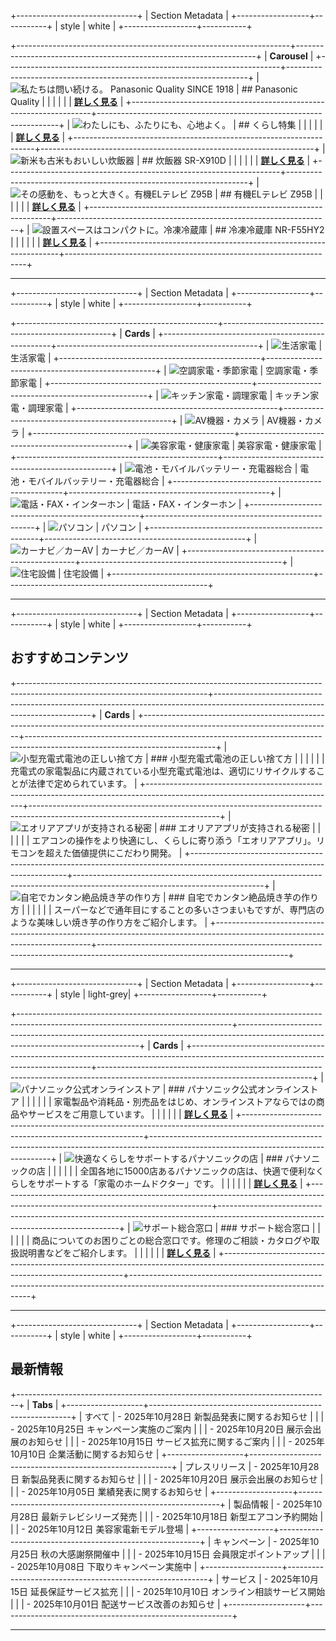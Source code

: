 <!-- source: https://panasonic.jp/ -->

+------------------------------+
| Section Metadata             |
+------------------+-----------+
| style            | white     |
+------------------+-----------+

+--------------------------------------------------------------------+--------------------------------------------------------------------+
| **Carousel**                                                                                                                            |
+--------------------------------------------------------------------+--------------------------------------------------------------------+
| ![私たちは問い続ける。 Panasonic Quality SINCE 1918](https://panasonic.jp/content/panasonic/jp/ja/top/_jcr_content/root/main/componentContainer1/c_lay002_copy_copy/c_lay003_copy_copy_c/item_1690165039790/c_gen003_copy.coreimg.jpeg/1761712496873/2510-pc-1.jpeg) | ## Panasonic Quality |
|                                                                    |                                                                    |
|                                                                    | **[詳しく見る](https://panasonic.jp/quality/)**                     |
+--------------------------------------------------------------------+--------------------------------------------------------------------+
| ![わたしにも、ふたりにも、心地よく。](https://panasonic.jp/content/panasonic/jp/ja/top/_jcr_content/root/main/componentContainer1/c_lay002_copy_copy/c_lay003_copy_copy_c/item_1692254958118/c_gen003_copy_copy_c.coreimg.jpeg/1761712510420/2510-pc-2.jpeg) | ## くらし特集 |
|                                                                    |                                                                    |
|                                                                    | **[詳しく見る](https://panasonic.jp/life/)**                        |
+--------------------------------------------------------------------+--------------------------------------------------------------------+
| ![新米も古米もおいしい炊飯器](https://panasonic.jp/content/panasonic/jp/ja/top/_jcr_content/root/main/componentContainer1/c_lay002_copy_copy/c_lay003_copy_copy_c/item_1687940204640/c_gen003_copy_524298892.coreimg.jpeg/1761532494077/2510-pc-3.jpeg) | ## 炊飯器 SR-X910D |
|                                                                    |                                                                    |
|                                                                    | **[詳しく見る](https://panasonic.jp/suihan/)**                      |
+--------------------------------------------------------------------+--------------------------------------------------------------------+
| ![その感動を、もっと大きく。有機ELテレビ Z95B](https://panasonic.jp/content/panasonic/jp/ja/top/_jcr_content/root/main/componentContainer1/c_lay002_copy_copy/c_lay003_copy_copy_c/item_1687940202497/c_gen003.coreimg.jpeg/1761532557162/2510-pc-4.jpeg) | ## 有機ELテレビ Z95B |
|                                                                    |                                                                    |
|                                                                    | **[詳しく見る](https://panasonic.jp/viera/)**                       |
+--------------------------------------------------------------------+--------------------------------------------------------------------+
| ![設置スペースはコンパクトに。冷凍冷蔵庫](https://panasonic.jp/content/panasonic/jp/ja/top/_jcr_content/root/main/componentContainer1/c_lay002_copy_copy/c_lay003_copy_copy_c/item_1690165079764/c_gen003_copy.coreimg.jpeg/1761532702792/2510-pc-5.jpeg) | ## 冷凍冷蔵庫 NR-F55HY2 |
|                                                                    |                                                                    |
|                                                                    | **[詳しく見る](https://panasonic.jp/reizo/)**                       |
+--------------------------------------------------------------------+--------------------------------------------------------------------+

---

+------------------------------+
| Section Metadata             |
+------------------+-----------+
| style            | white     |
+------------------+-----------+

+--------------------------------------------------+--------------------------------------------------+
| **Cards**                                                                           |
+--------------------------------------------------+--------------------------------------------------+
| ![生活家電](https://panasonic.jp/content/panasonic/jp/ja/top/_jcr_content/root/main/componentContainer1/c_lay001_196392464_c/item_1681433869818_c/c_lay002/c_lay002_copy/c_gen003_copy_copy.coreimg.svg/1690425113129/icon-wash-line.svg) | 生活家電 |
+--------------------------------------------------+--------------------------------------------------+
| ![空調家電・季節家電](https://panasonic.jp/content/panasonic/jp/ja/top/_jcr_content/root/main/componentContainer1/c_lay001_196392464_c/item_1681433869818_c_298613230/c_lay002_222420163/c_lay002/c_gen003_copy.coreimg.svg/1690426392883/icon-aircon-line.svg) | 空調家電・季節家電 |
+--------------------------------------------------+--------------------------------------------------+
| ![キッチン家電・調理家電](https://panasonic.jp/content/panasonic/jp/ja/top/_jcr_content/root/main/componentContainer1/c_lay001_196392464_c/item_1681433869818_c_1886022412/c_lay002_1405734595/c_lay002/c_gen003_copy_copy.coreimg.svg/1690428125984/icon-range-line.svg) | キッチン家電・調理家電 |
+--------------------------------------------------+--------------------------------------------------+
| ![AV機器・カメラ](https://panasonic.jp/content/panasonic/jp/ja/top/_jcr_content/root/main/componentContainer1/c_lay001_196392464_c/item_1681433869818_c_787340654/c_lay002/c_lay002_copy/c_gen003_copy_copy.coreimg.svg/1690428210879/icon-tv-line.svg) | AV機器・カメラ |
+--------------------------------------------------+--------------------------------------------------+
| ![美容家電・健康家電](https://panasonic.jp/content/panasonic/jp/ja/top/_jcr_content/root/main/componentContainer1/c_lay001_196392464_c/item_1681433869818/c_lay002_367361825/c_lay002/c_gen003_copy.coreimg.svg/1690428600074/icon-drier-line.svg) | 美容家電・健康家電 |
+--------------------------------------------------+--------------------------------------------------+
| ![電池・モバイルバッテリー・充電器総合](https://panasonic.jp/content/panasonic/jp/ja/top/_jcr_content/root/main/componentContainer1/c_lay001_196392464_c/item_1681433875293_c/c_lay002/c_lay002_copy/c_gen003_copy_copy.coreimg.svg/1690428745763/icon-battery-line.svg) | 電池・モバイルバッテリー・充電器総合 |
+--------------------------------------------------+--------------------------------------------------+
| ![電話・FAX・インターホン](https://panasonic.jp/content/panasonic/jp/ja/top/_jcr_content/root/main/componentContainer1/c_lay001_196392464_c/item_1681433875293/c_lay002/c_lay002_copy/c_gen003_copy_copy.coreimg.svg/1690429473133/icon-phone-line.svg) | 電話・FAX・インターホン |
+--------------------------------------------------+--------------------------------------------------+
| ![パソコン](https://panasonic.jp/content/panasonic/jp/ja/top/_jcr_content/root/main/componentContainer1/c_lay001_196392464_c/item_1681433869818_c_513964274/c_lay002_910521301/c_lay002/c_gen003_copy_copy.coreimg.svg/1690429773080/icon-notepc-line.svg) | パソコン |
+--------------------------------------------------+--------------------------------------------------+
| ![カーナビ／カーAV](https://panasonic.jp/content/panasonic/jp/ja/top/_jcr_content/root/main/componentContainer1/c_lay001_196392464_c/item_copy_134501138_/c_lay002_1012315094/c_lay002/c_gen003.coreimg.svg/1690429990167/icon-carnavi.svg) | カーナビ／カーAV |
+--------------------------------------------------+--------------------------------------------------+
| ![住宅設備](https://panasonic.jp/content/panasonic/jp/ja/top/_jcr_content/root/main/componentContainer1/c_lay001_196392464_c/item_copy_158003889__1012261437/c_lay002_1679401443/c_lay002/c_gen003.coreimg.svg/1690430049848/icon-home-line.svg) | 住宅設備 |
+--------------------------------------------------+--------------------------------------------------+

---

+------------------------------+
| Section Metadata             |
+------------------+-----------+
| style            | white     |
+------------------+-----------+

## おすすめコンテンツ

+-----------------------------------------------------------------------------------------------------------------------------+-----------------------------------------------------------------------------------------------------------------------------+
| **Cards**                                                                                                                                                                                                 |
+-----------------------------------------------------------------------------------------------------------------------------+-----------------------------------------------------------------------------------------------------------------------------+
| ![小型充電式電池の正しい捨て方](https://panasonic.jp/content/panasonic/jp/ja/top/_jcr_content/root/main/componentContainer1/c_lay001_458118269_c/item_copy/c_gen003.coreimg.jpeg/1761532308741/rec-2510-1.jpeg) | ### 小型充電式電池の正しい捨て方                                                                                                  |
|                                                                                                                             |                                                                                                                             |
|                                                                                                                             | 充電式の家電製品に内蔵されている小型充電式電池は、適切にリサイクルすることが法律で定められています。                                   |
+-----------------------------------------------------------------------------------------------------------------------------+-----------------------------------------------------------------------------------------------------------------------------+
| ![エオリアアプリが支持される秘密](https://panasonic.jp/content/panasonic/jp/ja/top/_jcr_content/root/main/componentContainer1/c_lay001_458118269_c/item_1687941285946/c_gen003_copy.coreimg.jpeg/1761532286674/rec-2510-2.jpeg) | ### エオリアアプリが支持される秘密                                                                                              |
|                                                                                                                             |                                                                                                                             |
|                                                                                                                             | エアコンの操作をより快適にし、くらしに寄り添う「エオリアアプリ」。リモコンを超えた価値提供にこだわり開発。                             |
+-----------------------------------------------------------------------------------------------------------------------------+-----------------------------------------------------------------------------------------------------------------------------+
| ![自宅でカンタン絶品焼き芋の作り方](https://panasonic.jp/content/panasonic/jp/ja/top/_jcr_content/root/main/componentContainer1/c_lay001_458118269_c/item_1687941285950_c/c_gen003_copy_copy.coreimg.jpeg/1761532390633/rec-2510-3.jpeg) | ### 自宅でカンタン絶品焼き芋の作り方                                                                                            |
|                                                                                                                             |                                                                                                                             |
|                                                                                                                             | スーパーなどで通年目にすることの多いさつまいもですが、専門店のような美味しい焼き芋の作り方をご紹介します。                           |
+-----------------------------------------------------------------------------------------------------------------------------+-----------------------------------------------------------------------------------------------------------------------------+

---

+------------------------------+
| Section Metadata             |
+------------------+-----------+
| style            | light-grey|
+------------------+-----------+

+-----------------------------------------------------------------------------------------------------------------------------------+-----------------------------------------------------------------------------------------------------------------------------------+
| **Cards**                                                                                                                                                                                               |
+-----------------------------------------------------------------------------------------------------------------------------------+-----------------------------------------------------------------------------------------------------------------------------------+
| ![パナソニック公式オンラインストア](https://panasonic.jp/content/panasonic/jp/ja/top/_jcr_content/root/main/componentContainer1/c_lay001_483754143_c_63332248/c_lay011/c_gen003/mobileFile.coreimg.jpeg/1745392929780/store-sp.jpeg) | ### パナソニック公式オンラインストア                                                                                                  |
|                                                                                                                                   |                                                                                                                                   |
|                                                                                                                                   | 家電製品や消耗品・別売品をはじめ、オンラインストアならではの商品やサービスをご用意しています。                                           |
|                                                                                                                                   |                                                                                                                                   |
|                                                                                                                                   | **[詳しく見る](https://panasonic.jp/store/)**                                                                                     |
+-----------------------------------------------------------------------------------------------------------------------------------+-----------------------------------------------------------------------------------------------------------------------------------+
| ![快適なくらしをサポートするパナソニックの店](https://panasonic.jp/content/panasonic/jp/ja/top/_jcr_content/root/main/componentContainer1/c_lay001_483754143_c/c_lay011/c_gen003_copy_copy/mobileFile.coreimg.jpeg/1745392929794/omise-sp.jpeg) | ### パナソニックの店                                                                                                                |
|                                                                                                                                   |                                                                                                                                   |
|                                                                                                                                   | 全国各地に15000店あるパナソニックの店は、快適で便利なくらしをサポートする「家電のホームドクター」です。                                 |
|                                                                                                                                   |                                                                                                                                   |
|                                                                                                                                   | **[詳しく見る](https://ps-hp.jpn.panasonic.com/ps/)**                                                                            |
+-----------------------------------------------------------------------------------------------------------------------------------+-----------------------------------------------------------------------------------------------------------------------------------+
| ![サポート総合窓口](https://panasonic.jp/content/panasonic/jp/ja/top/_jcr_content/root/main/componentContainer1/c_lay001_483754143_c_1652233082/c_lay011/c_gen003/mobileFile.coreimg.jpeg/1745393154748/support-sp.jpeg) | ### サポート総合窓口                                                                                                                |
|                                                                                                                                   |                                                                                                                                   |
|                                                                                                                                   | 商品についてのお困りごとの総合窓口です。修理のご相談・カタログや取扱説明書などをご紹介します。                                         |
|                                                                                                                                   |                                                                                                                                   |
|                                                                                                                                   | **[詳しく見る](https://panasonic.jp/support/)**                                                                                   |
+-----------------------------------------------------------------------------------------------------------------------------------+-----------------------------------------------------------------------------------------------------------------------------------+

---

+------------------------------+
| Section Metadata             |
+------------------+-----------+
| style            | white     |
+------------------+-----------+

## 最新情報

+------------------------------------------------------------------------------+
| **Tabs**                                                                     |
+-------------------+----------------------------------------------------------+
| すべて             | - 2025年10月28日 新製品発表に関するお知らせ                    |
|                   | - 2025年10月25日 キャンペーン実施のご案内                      |
|                   | - 2025年10月20日 展示会出展のお知らせ                          |
|                   | - 2025年10月15日 サービス拡充に関するご案内                    |
|                   | - 2025年10月10日 企業活動に関するお知らせ                      |
+-------------------+----------------------------------------------------------+
| プレスリリース      | - 2025年10月28日 新製品発表に関するお知らせ                    |
|                   | - 2025年10月20日 展示会出展のお知らせ                          |
|                   | - 2025年10月05日 業績発表に関するお知らせ                      |
+-------------------+----------------------------------------------------------+
| 製品情報           | - 2025年10月28日 最新テレビシリーズ発売                        |
|                   | - 2025年10月18日 新型エアコン予約開始                          |
|                   | - 2025年10月12日 美容家電新モデル登場                          |
+-------------------+----------------------------------------------------------+
| キャンペーン        | - 2025年10月25日 秋の大感謝祭開催中                           |
|                   | - 2025年10月15日 会員限定ポイントアップ                        |
|                   | - 2025年10月08日 下取りキャンペーン実施中                      |
+-------------------+----------------------------------------------------------+
| サービス           | - 2025年10月15日 延長保証サービス拡充                          |
|                   | - 2025年10月10日 オンライン相談サービス開始                    |
|                   | - 2025年10月01日 配送サービス改善のお知らせ                    |
+-------------------+----------------------------------------------------------+

---
